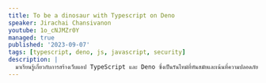 ```yaml
---
title: To be a dinosaur with Typescript on Deno
speaker: Jirachai Chansivanon
youtube: 1o_cNJMZr0Y
managed: true
published: '2023-09-07'
tags: [typescript, deno, js, javascript, security]
description: |
  มาเรียนรู้เกี่ยวกับการสร้างเว็บแอป TypeScript และ Deno ซึ่งเป็นรันไทม์ที่ทันสมัยและเน้นที่ความปลอดภัย
---
```

